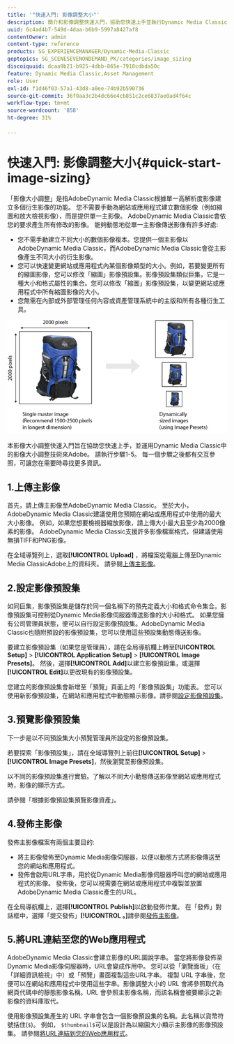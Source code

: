 ```yaml
---
title: '"快速入門: 影像調整大小"'
description: 簡介和影像調整快速入門，協助您快速上手並執行Dynamic Media Classic中的影像調整技術。
uuid: 6c4ad4b7-549d-4daa-b6b9-5997a8427af8
contentOwner: admin
content-type: reference
products: SG_EXPERIENCEMANAGER/Dynamic-Media-Classic
geptopics: SG_SCENESEVENONDEMAND_PK/categories/image_sizing
discoiquuid: dcaa9b21-b925-4dbb-865e-7918cdbda50c
feature: Dynamic Media Classic,Asset Management
role: User
exl-id: f1d46f03-57a1-43d8-a0ee-74b92b590736
source-git-commit: 36f9aa3c2b4dc66e4cb851c2ce6837ae0ad4f64c
workflow-type: tm+mt
source-wordcount: '858'
ht-degree: 31%

---
```


# 快速入門: 影像調整大小{#quick-start-image-sizing}

「影像大小調整」是指AdobeDynamic Media Classic根據單一高解析度影像建立多個衍生影像的功能。 您不需要手動為網站或應用程式建立數個影像（例如縮圖和放大檢視影像），而是提供單一主影像。 AdobeDynamic Media Classic會依您的要求產生所有修改的影像。 能夠動態地從單一主影像傳送影像有許多好處:

* 您不需手動建立不同大小的數個影像複本。您提供一個主影像以AdobeDynamic Media Classic，而AdobeDynamic Media Classic會從主影像產生不同大小的衍生影像。
* 您可以快速變更網站或應用程式內某個影像類型的大小。例如，若要變更所有的縮圖影像，您可以修改「縮圖」影像預設集。影像預設集類似巨集，它是一種大小和格式屬性的集合。您可以修改「縮圖」影像預設集，以變更網站或應用程式中所有縮圖影像的大小。
* 您無需在內部或外部管理任何內容或資產管理系統中的主版和所有各種衍生工具。

![您可以建立與同一高解析度主檔案大小不同的多個衍生影像。](/help/assets/is_derivative_sizes_popup.png)

本影像大小調整快速入門旨在協助您快速上手，並運用Dynamic Media Classic中的影像大小調整技術來Adobe。 請執行步驟1-5。 每一個步驟之後都有交互參照，可讓您在需要時尋找更多資訊。

## 1.上傳主影像

首先，請上傳主影像至AdobeDynamic Media Classic。 至於大小，AdobeDynamic Media Classic建議使用您預期在網站或應用程式中使用的最大大小影像。 例如，如果您想要檢視器縮放影像，請上傳大小最大且至少為2000像素的影像。 AdobeDynamic Media Classic支援許多影像檔案格式，但建議使用無損TIFF和PNG影像。

在全域導覽列上，選取&#x200B;**[!UICONTROL Upload]** ，將檔案從電腦上傳至Dynamic Media ClassicAdobe上的資料夾。 請參閱[上傳主影像](uploading-master-images.md#uploading_master_images)。

## 2.設定影像預設集

如同巨集，影像預設集是儲存於同一個名稱下的預先定義大小和格式命令集合。影像預設集可控制從Dynamic Media影像伺服器傳送影像的大小和格式。 如果您擁有公司管理員狀態，便可以自行設定影像預設集。AdobeDynamic Media Classic也隨附預設的影像預設集，您可以使用這些預設集動態傳送影像。

要建立影像預設集（如果您是管理員），請在全局導航欄上轉至&#x200B;**[!UICONTROL Setup]** > **[!UICONTROL Application Setup]** > **[!UICONTROL Image Presets]**。 然後，選擇&#x200B;**[!UICONTROL Add]**&#x200B;以建立影像預設集，或選擇&#x200B;**[!UICONTROL Edit]**&#x200B;以更改現有的影像預設集。

您建立的影像預設集會新增至「預覽」頁面上的「影像預設集」功能表。 您可以使用新影像預設集，在網站和應用程式中動態顯示影像。請參閱[設定影像預設集](setting-image-presets.md#setting_up_image_presets)。

## 3.預覽影像預設集

下一步是以不同預設集大小預覽管理員所設定的影像預設集。

若要探索「影像預設集」，請在全域導覽列上前往&#x200B;**[!UICONTROL Setup]** > **[!UICONTROL Image Presets]**，然後瀏覽至影像預設集。

以不同的影像預設集進行實驗。了解以不同大小動態傳送影像至網站或應用程式時，影像的顯示方式。

請參閱「根據影像預設集預覽影像資產」。[](previewing-asset.md#previewing_an_image_asset_based_on_its_image_preset)

## 4.發佈主影像

發佈主影像檔案有兩個主要目的:

* 將主影像發佈至Dynamic Media影像伺服器，以便以動態方式將影像傳送至您的網站和應用程式。
* 發佈會啟用URL字串，用於從Dynamic Media影像伺服器呼叫您的網站或應用程式的影像。 發佈後，您可以視需要在網站或應用程式中複製並放置AdobeDynamic Media Classic產生的URL。

在全局導航欄上，選擇&#x200B;**[!UICONTROL Publish]**&#x200B;以啟動發佈作業。 在「發佈」對話框中，選擇「提交發佈」**[!UICONTROL 。]**&#x200B;請參閱[發佈主影像](publishing-master-images.md#publishing_master_images)。

## 5.將URL連結至您的Web應用程式

AdobeDynamic Media Classic會建立影像的URL圖說字串。 當您將影像發佈至Dynamic Media影像伺服器時，URL會變成作用中。 您可以從「瀏覽面板」（在「詳細資訊檢視」中）或「預覽」畫面複製這些URL字串。 複製 URL 字串後，您便可以在網站和應用程式中使用這些字串。影像調整大小的 URL 會將參照取代為網頁代碼中的靜態影像名稱。URL 會參照主影像名稱，而該名稱會被要顯示之新影像的資料庫取代。

使用影像預設集產生的 URL 字串會包含一個影像預設集的名稱。此名稱以貨幣符號括住(`$`)。 例如， `$thumbnail$`可以是設計為以縮圖大小顯示主影像的影像預設集。 請參閱[將URL連結到您的Web應用程式](linking-urls-web-application.md#linking_urls_to_your_web_application)。
